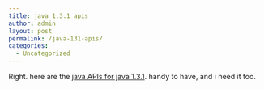 ```yaml
---
title: java 1.3.1 apis
author: admin
layout: post
permalink: /java-131-apis/
categories:
  - Uncategorized
---
```

Right. here are the [java APIs for java 1.3.1][1]. handy to have, and i need it too.

 [1]: http://java.sun.com/j2se/1.3/docs/api/index.html